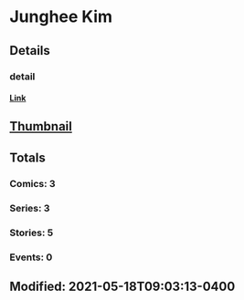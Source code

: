 # Junghee  Kim 
## Details
### detail
#### [Link](http://marvel.com/comics/creators/13908/junghee_kim?utm_campaign=apiRef&utm_source=225578a89fc76f3d20fbffda5d17a88d)
## [Thumbnail](http://i.annihil.us/u/prod/marvel/i/mg/b/40/image_not_available.jpg)
## Totals
### Comics: 3
### Series: 3
### Stories: 5
### Events: 0
## Modified: 2021-05-18T09:03:13-0400